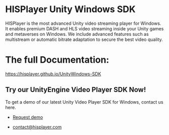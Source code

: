 # HISPlayer Unity Windows SDK

HISPlayer is the most advanced Unity video streaming player for Windows. It enables premium DASH and HLS video streaming inside your Unity games and metaverses on Windows. We include advanced features such as multistream or automatic bitrate adaptation to secure the best video quality.

# The full Documentation:

https://hisplayer.github.io/UnityWindows-SDK

## Try our UnityEngine Video Player SDK Now!

To get a demo of our latest Unity Video Player SDK for Windows, contact us here.

* [Request demo](https://www.hisplayer.com/demo-unity-player-sdk-github/?utm_source=github&utm_medium=referral&utm_campaign=unitygithub&utm_content=20200211--unitydemocontact)

* contact@hisplayer.com
